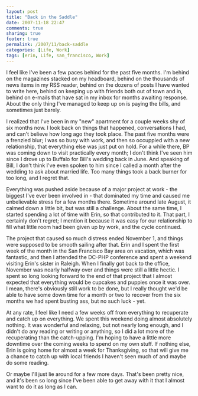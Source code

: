 ```yaml
---
layout: post
title: "Back in the Saddle"
date: 2007-11-18 22:47
comments: true
sharing: true
footer: true
permalink: /2007/11/back-saddle
categories: [Life, Work]
tags: [erin, Life, san_francisco, Work]
---
```

I feel like I've been a few paces behind for the past five months.  I'm behind on the magazines stacked on my headboard, behind on the thousands of news items in my RSS reader, behind on the dozens of posts I have wanted to write here, behind on keeping up with friends both out of town and in, behind on e-mails that have sat in my inbox for months awaiting response.  About the only thing I've managed to keep up on is paying the bills, and sometimes just barely.

I realized that I've been in my "new" apartment for a couple weeks shy of six months now.  I look back on things that happened, conversations I had, and can't believe how long ago they took place.  The past five months were a frenzied blur; I was so busy with work, and then so occuppied with a new relationship, that everything else was just put on hold.  For a while there, BP was coming down to visit practically every month; I don't think I've seen him since I drove up to Buffalo for Bill's wedding back in June.  And speaking of Bill, I don't think I've even spoken to him since I called a month after the wedding to ask about married life.  Too many things took a back burner for too long, and I regret that.

Everything was pushed aside because of a major project at work - the biggest I've ever been involved in - that dominated my time and caused me unbelievable stress for a few months there.  Sometime around late August, it calmed down a little bit, but was still a challenge.  About the same time, I started spending a lot of time with Erin, so that contributed to it.  That part, I certainly don't regret; I mention it because it was easy for our relationship to fill what little room had been given up by work, and the cycle continued.

The project that caused so much distress ended November 1, and things were supposed to be smooth sailing after that.  Erin and I spent the first week of the month in the San Francisco Bay area on vacation, which was fantastic, and then I attended the DC-PHP conference and spent a weekend visiting Erin's sister in Raleigh.  When I finally got back to the office, November was nearly halfway over and things were still a little hectic.  I spent so long looking forward to the end of that project that I almost expected that everything would be cupcakes and puppies once it was over.  I mean, there's obviously still work to be done, but I really thought we'd be able to have some down time for a month or two to recover from the six months we had spent busting ass, but no such luck - yet.

At any rate, I feel like I need a few weeks off from everything to recuperate and catch up on everything.  We spent this weekend doing almost absolutely nothing.  It was wonderful and relaxing, but not nearly long enough, and I didn't do any reading or writing or anything, so I did a lot more of the recuperating than the catch-upping.  I'm hoping to have a little more downtime over the coming weeks to spend on my own stuff.  If nothing else, Erin is going home for almost a week for Thanksgiving, so that will give me a chance to catch up with local friends I haven't seen much of and maybe do some reading.

Or maybe I'll just lie around for a few more days.  That's been pretty nice, and it's been so long since I've been able to get away with it that I almost want to do it as long as I can.
